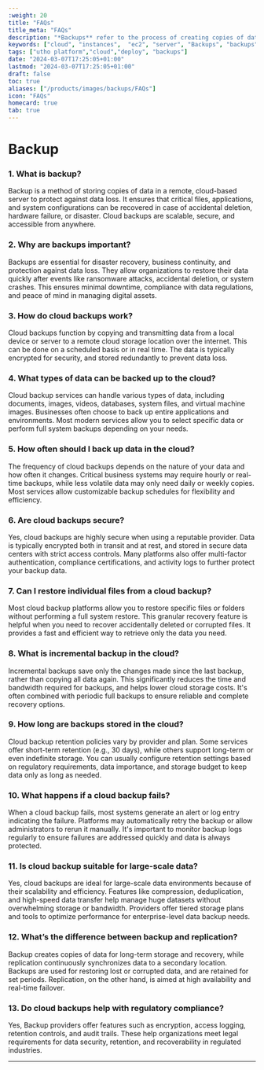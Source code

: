 ```yaml
---
:weight: 20
title: "FAQs"
title_meta: "FAQs"
description: "*Backups** refer to the process of creating copies of data and storing them in a secure cloud environment to protect against data loss. Cloud backups ensure that critical data, applications, and systems can be restored after unexpected events like hardware failures, disasters, or accidental deletion. They provide scalability, automated scheduling, and high availability, allowing businesses to maintain business continuity."
keywords: ["cloud", "instances",  "ec2", "server", "Backups", "backups"]
tags: ["utho platform","cloud","deploy", "backups"]
date: "2024-03-07T17:25:05+01:00"
lastmod: "2024-03-07T17:25:05+01:00"
draft: false
toc: true
aliases: ["/products/images/backups/FAQs"]
icon: "FAQs"
homecard: true
tab: true
---
```

# Backup 

### 1. **What is backup?**
 Backup is a method of storing copies of data in a remote, cloud-based server to protect against data loss. It ensures that critical files, applications, and system configurations can be recovered in case of accidental deletion, hardware failure, or disaster. Cloud backups are scalable, secure, and accessible from anywhere.

### 2. **Why are backups important?**
 Backups are essential for disaster recovery, business continuity, and protection against data loss. They allow organizations to restore their data quickly after events like ransomware attacks, accidental deletion, or system crashes. This ensures minimal downtime, compliance with data regulations, and peace of mind in managing digital assets.

### 3. **How do cloud backups work?**
Cloud backups function by copying and transmitting data from a local device or server to a remote cloud storage location over the internet. This can be done on a scheduled basis or in real time. The data is typically encrypted for security, and stored redundantly to prevent data loss.

### 4. **What types of data can be backed up to the cloud?**
Cloud backup services can handle various types of data, including documents, images, videos, databases, system files, and virtual machine images. Businesses often choose to back up entire applications and environments. Most modern services allow you to select specific data or perform full system backups depending on your needs.

### 5. **How often should I back up data in the cloud?**
The frequency of cloud backups depends on the nature of your data and how often it changes. Critical business systems may require hourly or real-time backups, while less volatile data may only need daily or weekly copies. Most services allow customizable backup schedules for flexibility and efficiency.

### 6. **Are cloud backups secure?**
Yes, cloud backups are highly secure when using a reputable provider. Data is typically encrypted both in transit and at rest, and stored in secure data centers with strict access controls. Many platforms also offer multi-factor authentication, compliance certifications, and activity logs to further protect your backup data.

### 7. **Can I restore individual files from a cloud backup?**
Most cloud backup platforms allow you to restore specific files or folders without performing a full system restore. This granular recovery feature is helpful when you need to recover accidentally deleted or corrupted files. It provides a fast and efficient way to retrieve only the data you need.

### 8. **What is incremental backup in the cloud?**
Incremental backups save only the changes made since the last backup, rather than copying all data again. This significantly reduces the time and bandwidth required for backups, and helps lower cloud storage costs. It's often combined with periodic full backups to ensure reliable and complete recovery options.

### 9. **How long are backups stored in the cloud?**
Cloud backup retention policies vary by provider and plan. Some services offer short-term retention (e.g., 30 days), while others support long-term or even indefinite storage. You can usually configure retention settings based on regulatory requirements, data importance, and storage budget to keep data only as long as needed.

### 10. **What happens if a cloud backup fails?**
When a cloud backup fails, most systems generate an alert or log entry indicating the failure. Platforms may automatically retry the backup or allow administrators to rerun it manually. It's important to monitor backup logs regularly to ensure failures are addressed quickly and data is always protected.

### 11. **Is cloud backup suitable for large-scale data?**
Yes, cloud backups are ideal for large-scale data environments because of their scalability and efficiency. Features like compression, deduplication, and high-speed data transfer help manage huge datasets without overwhelming storage or bandwidth. Providers offer tiered storage plans and tools to optimize performance for enterprise-level data backup needs.

### 12. **What’s the difference between backup and replication?**
Backup creates copies of data for long-term storage and recovery, while replication continuously synchronizes data to a secondary location. Backups are used for restoring lost or corrupted data, and are retained for set periods. Replication, on the other hand, is aimed at high availability and real-time failover.

### 13. **Do cloud backups help with regulatory compliance?**
Yes, Backup providers offer features such as encryption, access logging, retention controls, and audit trails. These help organizations meet legal requirements for data security, retention, and recoverability in regulated industries.

--- 
